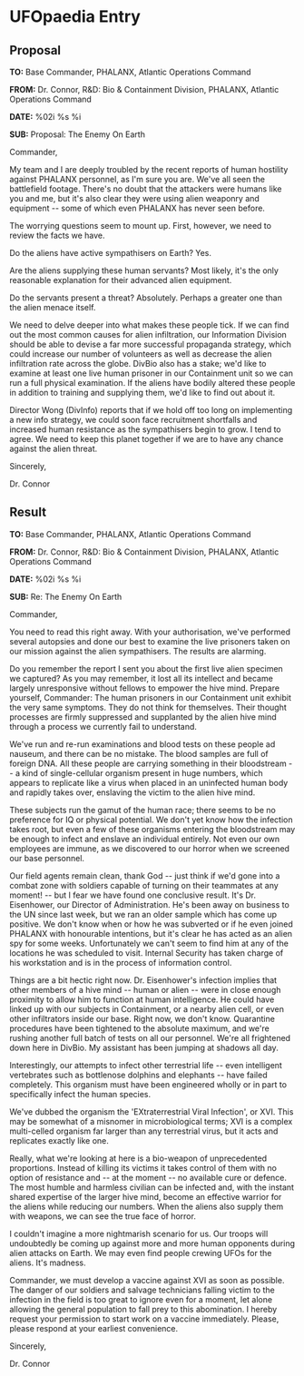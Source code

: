 # UFOpaedia Entry

## Proposal

**TO:** Base Commander, PHALANX, Atlantic Operations Command

**FROM:** Dr. Connor, R&D: Bio & Containment Division, PHALANX, Atlantic
Operations Command

**DATE:** %02i %s %i

**SUB:** Proposal: The Enemy On Earth

Commander,

My team and I are deeply troubled by the recent reports of human
hostility against PHALANX personnel, as I'm sure you are. We've all seen
the battlefield footage. There's no doubt that the attackers were humans
like you and me, but it's also clear they were using alien weaponry and
equipment -- some of which even PHALANX has never seen before.

The worrying questions seem to mount up. First, however, we need to
review the facts we have.

Do the aliens have active sympathisers on Earth? Yes.

Are the aliens supplying these human servants? Most likely, it's the
only reasonable explanation for their advanced alien equipment.

Do the servants present a threat? Absolutely. Perhaps a greater one than
the alien menace itself.

We need to delve deeper into what makes these people tick. If we can
find out the most common causes for alien infiltration, our Information
Division should be able to devise a far more successful propaganda
strategy, which could increase our number of volunteers as well as
decrease the alien infiltration rate across the globe. DivBio also has a
stake; we'd like to examine at least one live human prisoner in our
Containment unit so we can run a full physical examination. If the
aliens have bodily altered these people in addition to training and
supplying them, we'd like to find out about it.

Director Wong (DivInfo) reports that if we hold off too long on
implementing a new info strategy, we could soon face recruitment
shortfalls and increased human resistance as the sympathisers begin to
grow. I tend to agree. We need to keep this planet together if we are to
have any chance against the alien threat.

Sincerely,

Dr. Connor

## Result

**TO:** Base Commander, PHALANX, Atlantic Operations Command

**FROM:** Dr. Connor, R&D: Bio & Containment Division, PHALANX, Atlantic
Operations Command

**DATE:** %02i %s %i

**SUB:** Re: The Enemy On Earth

Commander,

You need to read this right away. With your authorisation, we've
performed several autopsies and done our best to examine the live
prisoners taken on our mission against the alien sympathisers. The
results are alarming.

Do you remember the report I sent you about the first live alien
specimen we captured? As you may remember, it lost all its intellect and
became largely unresponsive without fellows to empower the hive mind.
Prepare yourself, Commander: The human prisoners in our Containment unit
exhibit the very same symptoms. They do not think for themselves. Their
thought processes are firmly suppressed and supplanted by the alien hive
mind through a process we currently fail to understand.

We've run and re-run examinations and blood tests on these people ad
nauseum, and there can be no mistake. The blood samples are full of
foreign DNA. All these people are carrying something in their
bloodstream -- a kind of single-cellular organism present in huge
numbers, which appears to replicate like a virus when placed in an
uninfected human body and rapidly takes over, enslaving the victim to
the alien hive mind.

These subjects run the gamut of the human race; there seems to be no
preference for IQ or physical potential. We don't yet know how the
infection takes root, but even a few of these organisms entering the
bloodstream may be enough to infect and enslave an individual entirely.
Not even our own employees are immune, as we discovered to our horror
when we screened our base personnel.

Our field agents remain clean, thank God -- just think if we'd gone into
a combat zone with soldiers capable of turning on their teammates at any
moment! -- but I fear we have found one conclusive result. It's Dr.
Eisenhower, our Director of Administration. He's been away on business
to the UN since last week, but we ran an older sample which has come up
positive. We don't know when or how he was subverted or if he even
joined PHALANX with honourable intentions, but it's clear he has acted
as an alien spy for some weeks. Unfortunately we can't seem to find him
at any of the locations he was scheduled to visit. Internal Security has
taken charge of his workstation and is in the process of information
control.

Things are a bit hectic right now. Dr. Eisenhower's infection implies
that other members of a hive mind -- human or alien -- were in close
enough proximity to allow him to function at human intelligence. He
could have linked up with our subjects in Containment, or a nearby alien
cell, or even other infiltrators inside our base. Right now, we don't
know. Quarantine procedures have been tightened to the absolute maximum,
and we're rushing another full batch of tests on all our personnel.
We're all frightened down here in DivBio. My assistant has been jumping
at shadows all day.

Interestingly, our attempts to infect other terrestrial life -- even
intelligent vertebrates such as bottlenose dolphins and elephants --
have failed completely. This organism must have been engineered wholly
or in part to specifically infect the human species.

We've dubbed the organism the 'EXtraterrestrial Viral Infection', or
XVI. This may be somewhat of a misnomer in microbiological terms; XVI is
a complex multi-celled organism far larger than any terrestrial virus,
but it acts and replicates exactly like one.

Really, what we're looking at here is a bio-weapon of unprecedented
proportions. Instead of killing its victims it takes control of them
with no option of resistance and -- at the moment -- no available cure
or defence. The most humble and harmless civilian can be infected and,
with the instant shared expertise of the larger hive mind, become an
effective warrior for the aliens while reducing our numbers. When the
aliens also supply them with weapons, we can see the true face of
horror.

I couldn't imagine a more nightmarish scenario for us. Our troops will
undoubtedly be coming up against more and more human opponents during
alien attacks on Earth. We may even find people crewing UFOs for the
aliens. It's madness.

Commander, we must develop a vaccine against XVI as soon as possible.
The danger of our soldiers and salvage technicians falling victim to the
infection in the field is too great to ignore even for a moment, let
alone allowing the general population to fall prey to this abomination.
I hereby request your permission to start work on a vaccine immediately.
Please, please respond at your earliest convenience.

Sincerely,

Dr. Connor